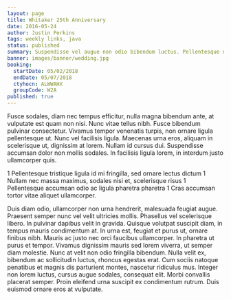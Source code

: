 ```yaml
---
layout: page
title: Whitaker 25th Anniversary
date: 2016-05-24
author: Justin Perkins
tags: weekly links, java
status: published
summary: Suspendisse vel augue non odio bibendum luctus. Pellentesque nec enim.
banner: images/banner/wedding.jpg
booking:
  startDate: 05/02/2018
  endDate: 05/07/2018
  ctyhocn: ALWWAHX
  groupCode: W2A
published: true
---
```

Fusce sodales, diam nec tempus efficitur, nulla magna bibendum ante, at vulputate est quam non nisi. Nunc vitae tellus nibh. Fusce bibendum pulvinar consectetur. Vivamus tempor venenatis turpis, non ornare ligula pellentesque ut. Nunc vel facilisis ligula. Maecenas urna eros, aliquam in scelerisque ut, dignissim at lorem. Nullam id cursus dui. Suspendisse accumsan dolor non mollis sodales. In facilisis ligula lorem, in interdum justo ullamcorper quis.

1 Pellentesque tristique ligula id mi fringilla, sed ornare lectus dictum
1 Nullam nec massa maximus, sodales nisi et, scelerisque risus
1 Pellentesque accumsan odio ac ligula pharetra pharetra
1 Cras accumsan tortor vitae aliquet ullamcorper.

Duis diam odio, ullamcorper non urna hendrerit, malesuada feugiat augue. Praesent semper nunc vel velit ultricies mollis. Phasellus vel scelerisque libero. In pulvinar dapibus velit in gravida. Quisque volutpat suscipit diam, in tempus mauris condimentum at. In urna est, feugiat et purus ut, ornare finibus nibh. Mauris ac justo nec orci faucibus ullamcorper. In pharetra ut purus et tempor. Vivamus dignissim mauris sed lorem viverra, ut semper diam molestie. Nunc at velit non odio fringilla bibendum. Nulla velit ex, bibendum ac sollicitudin luctus, rhoncus egestas erat. Cum sociis natoque penatibus et magnis dis parturient montes, nascetur ridiculus mus. Integer non lorem luctus, cursus augue sodales, consequat elit. Morbi convallis placerat semper. Proin eleifend urna suscipit ex condimentum rutrum. Duis euismod ornare eros at vulputate.
